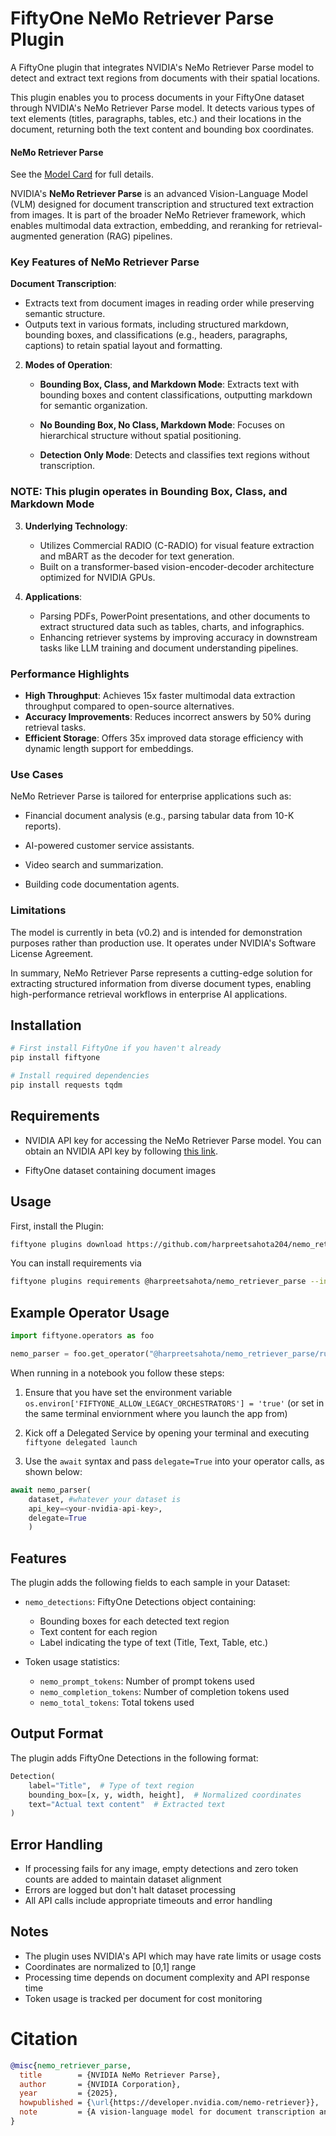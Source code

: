 # FiftyOne NeMo Retriever Parse Plugin

A FiftyOne plugin that integrates NVIDIA's NeMo Retriever Parse model to detect and extract text regions from documents with their spatial locations.


This plugin enables you to process documents in your FiftyOne dataset through NVIDIA's NeMo Retriever Parse model. It detects various types of text elements (titles, paragraphs, tables, etc.) and their locations in the document, returning both the text content and bounding box coordinates.

#### NeMo Retriever Parse

See the [Model Card](https://build.nvidia.com/nvidia/nemoretriever-parse/modelcard) for full details.

NVIDIA's **NeMo Retriever Parse** is an advanced Vision-Language Model (VLM) designed for document transcription and structured text extraction from images. It is part of the broader NeMo Retriever framework, which enables multimodal data extraction, embedding, and reranking for retrieval-augmented generation (RAG) pipelines.

### Key Features of NeMo Retriever Parse

**Document Transcription**: 
   - Extracts text from document images in reading order while preserving semantic structure.
   - Outputs text in various formats, including structured markdown, bounding boxes, and classifications (e.g., headers, paragraphs, captions) to retain spatial layout and formatting.

2. **Modes of Operation**:

   - **Bounding Box, Class, and Markdown Mode**: Extracts text with bounding boxes and content classifications, outputting markdown for semantic organization.

   - **No Bounding Box, No Class, Markdown Mode**: Focuses on hierarchical structure without spatial positioning.

   - **Detection Only Mode**: Detects and classifies text regions without transcription.

### NOTE: This plugin operates in Bounding Box, Class, and Markdown Mode

3. **Underlying Technology**:
   - Utilizes Commercial RADIO (C-RADIO) for visual feature extraction and mBART as the decoder for text generation.
   - Built on a transformer-based vision-encoder-decoder architecture optimized for NVIDIA GPUs.

4. **Applications**:
   - Parsing PDFs, PowerPoint presentations, and other documents to extract structured data such as tables, charts, and infographics.
   - Enhancing retriever systems by improving accuracy in downstream tasks like LLM training and document understanding pipelines.

### Performance Highlights
- **High Throughput**: Achieves 15x faster multimodal data extraction throughput compared to open-source alternatives.
- **Accuracy Improvements**: Reduces incorrect answers by 50% during retrieval tasks.
- **Efficient Storage**: Offers 35x improved data storage efficiency with dynamic length support for embeddings.

### Use Cases

NeMo Retriever Parse is tailored for enterprise applications such as:

- Financial document analysis (e.g., parsing tabular data from 10-K reports).

- AI-powered customer service assistants.

- Video search and summarization.

- Building code documentation agents.

### Limitations

The model is currently in beta (v0.2) and is intended for demonstration purposes rather than production use. It operates under NVIDIA's Software License Agreement.

In summary, NeMo Retriever Parse represents a cutting-edge solution for extracting structured information from diverse document types, enabling high-performance retrieval workflows in enterprise AI applications.


## Installation

```bash
# First install FiftyOne if you haven't already
pip install fiftyone

# Install required dependencies
pip install requests tqdm
```

## Requirements

- NVIDIA API key for accessing the NeMo Retriever Parse model. You can obtain an NVIDIA API key by following [this link](https://nvda.ws/3LspiUP).

- FiftyOne dataset containing document images

## Usage

First, install the Plugin:

```bash
fiftyone plugins download https://github.com/harpreetsahota204/nemo_retriever_parse_plugin
```

You can install requirements via

```bash
fiftyone plugins requirements @harpreetsahota/nemo_retriever_parse --install
```


## Example Operator Usage

```python
import fiftyone.operators as foo

nemo_parser = foo.get_operator("@harpreetsahota/nemo_retriever_parse/run_nemo_retriever_parse")
```

When running in a notebook you follow these steps:

1. Ensure that you have set the environment variable `os.environ['FIFTYONE_ALLOW_LEGACY_ORCHESTRATORS'] = 'true'` (or set in the same terminal enviornment where you launch the app from)

2. Kick off a Delegated Service by opening your terminal and executing `fiftyone delegated launch`

3. Use the `await` syntax and pass `delegate=True` into your operator calls, as shown below:

```python
await nemo_parser(
    dataset, #whatever your dataset is
    api_key=<your-nvidia-api-key>,
    delegate=True
    )
```

## Features

The plugin adds the following fields to each sample in your Dataset:

- `nemo_detections`: FiftyOne Detections object containing:
  - Bounding boxes for each detected text region
  - Text content for each region
  - Label indicating the type of text (Title, Text, Table, etc.)

- Token usage statistics:
  - `nemo_prompt_tokens`: Number of prompt tokens used
  - `nemo_completion_tokens`: Number of completion tokens used
  - `nemo_total_tokens`: Total tokens used


## Output Format

The plugin adds FiftyOne Detections in the following format:

```python
Detection(
    label="Title",  # Type of text region
    bounding_box=[x, y, width, height],  # Normalized coordinates
    text="Actual text content"  # Extracted text
)
```

## Error Handling

- If processing fails for any image, empty detections and zero token counts are added to maintain dataset alignment
- Errors are logged but don't halt dataset processing
- All API calls include appropriate timeouts and error handling

## Notes

- The plugin uses NVIDIA's API which may have rate limits or usage costs
- Coordinates are normalized to [0,1] range
- Processing time depends on document complexity and API response time
- Token usage is tracked per document for cost monitoring

# Citation

```bibtex
@misc{nemo_retriever_parse,
  title        = {NVIDIA NeMo Retriever Parse},
  author       = {NVIDIA Corporation},
  year         = {2025},
  howpublished = {\url{https://developer.nvidia.com/nemo-retriever}},
  note         = {A vision-language model for document transcription and structured text extraction. Governed by NVIDIA Software License Agreement.}
}
```